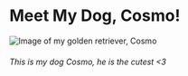 # Meet My Dog, Cosmo!
![Image of my golden retriever, Cosmo](https://scontent-ort2-1.xx.fbcdn.net/v/t1.6435-9/c0.79.720.720a/s552x414/118308543_10224051882585846_508672893217829619_n.jpg?_nc_cat=106&ccb=1-5&_nc_sid=da31f3&_nc_ohc=yJRDfaosWHUAX9nBUGm&_nc_ht=scontent-ort2-1.xx&oh=7d5598a1629e1ca9a6b904201bbf3401&oe=618C6C50) 
###### This is my dog Cosmo, he is the cutest <3
